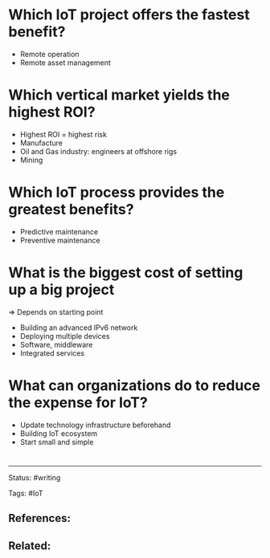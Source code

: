 # Which IoT project offers the fastest benefit?

- Remote operation
- Remote asset management


# Which vertical market yields the highest ROI?

- Highest ROI = highest risk
- Manufacture
- Oil and Gas industry: engineers at offshore rigs
-  Mining


# Which IoT process provides the greatest benefits?

- Predictive maintenance
- Preventive maintenance


# What is the biggest cost of setting up a big project

=> Depends on starting point
- Building an advanced IPv6 network
- Deploying multiple devices
- Software, middleware
- Integrated services


# What can organizations do to reduce the expense for IoT?

- Update technology infrastructure beforehand
- Building IoT ecosystem
- Start small and simple














# 

---
Status: #writing

Tags: #IoT

References:
-  

Related:
- 
